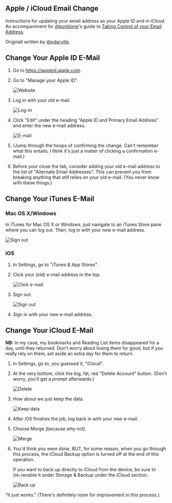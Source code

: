 ## Apple / iCloud Email Change

Instructions for updating your email address as your Apple ID and in iCloud. An accompaniment for [@konklone](/konklone)'s guide to [Taking Control of your Email Address](https://konklone.com/post/take-control-of-your-email-address).

Originall written by [@ndarville](/ndarville).

## Change Your Apple ID E-Mail

1. Go to <https://appleid.apple.com>.

2. Go to "Manage your Apple ID".

    ![Website](screenshots/1-apple-id/1-website.png)

3. Log in with your old e-mail.

    ![Log-in](screenshots/1-apple-id/2-login.png)

4. Click "Edit" under the heading "Apple ID and Primary Email Address" and enter the new e-mail address.

    ![E-mail](screenshots/1-apple-id/3-email.png)

5. (Jump through the hoops of confirming the change. Can't remember what this entails; I think it's just a matter of clicking a confirmation e-mail.)

6. Before your close the tab, consider adding your old e-mail address to the list of "Alternate Email Addresses". This can prevent you from breaking anything that still relies on your old e-mail. (You never know with these things.)

## Change Your iTunes E-Mail

### Mac OS X/Windows

In iTunes for Mac OS X or Windows, just navigate to an iTunes Store pane where you can log out. Then, log in with your new e-mail address.

![Sign out](screenshots/2-itunes-mac-windows/signout.png)

### iOS

1. In Settings, go to "iTunes & App Stores".

2. Click your (old) e-mail address in the top.

    ![Click e-mail](screenshots/3-itunes-ios/1-info.png)

3. Sign out.

    ![Sign out](screenshots/3-itunes-ios/2-signout.png)

4. Sign in with your new e-mail address.

## Change Your iCloud E-Mail

**NB:** In my case, my bookmarks and Reading List items disappeared for a day, until they returned. Don't worry about losing them for good, but if you really rely on them, set aside an extra day for them to return.

1. In Settings, go to, you guessed it, "iCloud".

2. At the very bottom, click the big, fat, red "Delete Account" button. (Don't worry, you'll get a prompt afterwards.)

    ![Delete](screenshots/4-icloud/1-delete.png)

3. How about we just keep the data.

    ![Keep data](screenshots/4-icloud/2-delete-prompt.png)

4. After iOS finishes the job, log back in with your new e-mail.

5. Choose Merge (because why not).

    ![Merge](screenshots/4-icloud/3-merge.png)

6. You'd think you were done, BUT, for some reason, when you go through this process, the iCloud Backup option is turned off at the end of this operation.

    If you want to back up directly to iCloud from the device, be sure to (re-)enable it under Storage & Backup under the iCloud section.

    ![Back up](screenshots/4-icloud/4-backup.png)

"It just works." (There's definitely room for improvement in this process.)

